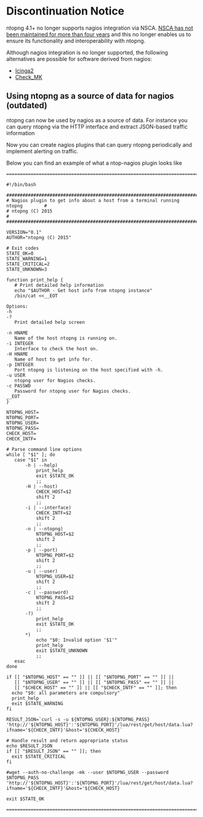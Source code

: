 # Discontinuation Notice

ntopng 4.1+ no longer supports nagios integration via NSCA. [NSCA has not been maintained for more than four years](https://exchange.nagios.org/directory/Addons/Passive-Checks/NSCA--2D-Nagios-Service-Check-Acceptor/details]) and this no longer enables us to ensure its functionality and interoperability with ntopng.

Although nagios integration is no longer supported, the following alternatives are possible for software derived from nagios:
- [Icinga2](https://www.ntop.org/guides/ntopng/advanced_features/icinga2.html?highlight=nagios#icinga2-integration)
- [Check_MK](https://blog.checkmk.com/checkmk-conference-6-network-flow-monitoring-with-ntop)



## Using ntopng as a source of data for nagios (outdated)

ntopng can now be used by nagios as a source of data. For instance you can query ntopng via the HTTP interface and extract JSON-based traffic information

Now you can create nagios plugins that can query ntopng periodically and implement alerting on traffic.

Below you can find an example of what a ntop-nagios plugin looks like

```
================================================================================

#!/bin/bash

################################################################################
# Nagios plugin to get info about a host from a terminal running ntopng        #
# ntopng (C) 2015                                                              #
################################################################################

VERSION="0.1"
AUTHOR="ntopng (C) 2015"

# Exit codes
STATE_OK=0
STATE_WARNING=1
STATE_CRITICAL=2
STATE_UNKNOWN=3

function print_help {
   # Print detailed help information
   echo "$AUTHOR - Get host info from ntopng instance"
   /bin/cat <<__EOT

Options:
-h
-?
   Print detailed help screen

-n HNAME
   Name of the host ntopng is running on.
-i INTEGER
   Interface to check the host on.
-H HNAME
   Name of host to get info for.
-p INTEGER
   Port ntopng is listening on the host specified with -h.
-u USER
   ntopng user for Nagios checks.
-c PASSWD
   Password for ntopng user for Nagios checks.
__EOT
}

NTOPNG_HOST=
NTOPNG_PORT=
NTOPNG_USER=
NTOPNG_PASS=
CHECK_HOST=
CHECK_INTF=

# Parse command line options
while [ "$1" ]; do
   case "$1" in
       -h | --help)
           print_help
           exit $STATE_OK
           ;;
       -H | --host)
           CHECK_HOST=$2
           shift 2
           ;;
       -i | --interface)
           CHECK_INTF=$2
           shift 2
           ;;
       -n | --ntopng)
           NTOPNG_HOST=$2
           shift 2
           ;;
       -p | --port)
           NTOPNG_PORT=$2
           shift 2
           ;;
       -u | --user)
           NTOPNG_USER=$2
           shift 2
           ;;
       -c | --password)
           NTOPNG_PASS=$2
           shift 2
           ;;
       -?)
           print_help
           exit $STATE_OK
           ;;
       *)
           echo "$0: Invalid option '$1'"
           print_help
           exit $STATE_UNKNOWN
           ;;
   esac
done

if [[ "$NTOPNG_HOST" == "" ]] || [[ "$NTOPNG_PORT" == "" ]] ||
   [[ "$NTOPNG_USER" == "" ]] || [[ "$NTOPNG_PASS" == "" ]] ||
   [[ "$CHECK_HOST" == "" ]] || [[ "$CHECK_INTF" == "" ]]; then
  echo "$0: all parameters are compulsory"
  print_help
  exit $STATE_WARNING
fi

RESULT_JSON=`curl -s -u ${NTOPNG_USER}:${NTOPNG_PASS} 'http://'${NTOPNG_HOST}':'${NTOPNG_PORT}'/lua/rest/get/host/data.lua?ifname='${CHECK_INTF}'&host='${CHECK_HOST}`

# Handle result and return appropriate status
echo $RESULT_JSON
if [[ "$RESULT_JSON" == "" ]]; then
  exit $STATE_CRITICAL
fi

#wget --auth-no-challenge -mk --user $NTOPNG_USER --password $NTOPNG_PASS 'http://'${NTOPNG_HOST}':'${NTOPNG_PORT}'/lua/rest/get/host/data.lua?ifname='${CHECK_INTF}'&host='${CHECK_HOST}

exit $STATE_OK

================================================================================
```
